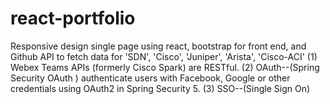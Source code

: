 # react-portfolio
Responsive design single page
using react, bootstrap for front end, and 
Github API to fetch data for 'SDN', 'Cisco', 'Juniper', 'Arista', 'Cisco-ACI'
(1) Webex Teams APIs (formerly Cisco Spark) are RESTful.
(2) OAuth--(Spring Security OAuth ) authenticate users with Facebook, Google or other credentials using OAuth2 in Spring Security 5.
(3) SSO--(Single Sign On)
